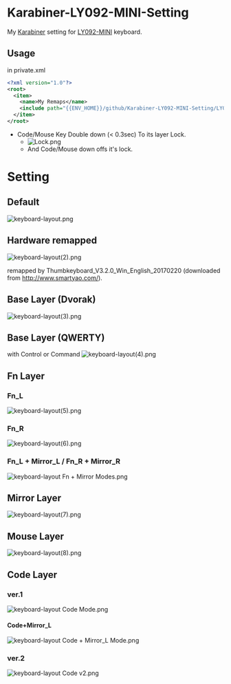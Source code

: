# Karabiner-LY092-MINI-Setting
My [Karabiner](https://pqrs.org/osx/karabiner/index.html.ja) setting for [LY092-MINI](http://www.smartyao.com/page930.html) keyboard.

## Usage
in private.xml
```xml
<?xml version="1.0"?>
<root>
  <item>
    <name>My Remaps</name>
    <include path="{{ENV_HOME}}/github/Karabiner-LY092-MINI-Setting/LY092_MINI_base.xml" />
  </item>
</root>
```

* Code/Mouse Key Double down (&lt; 0.3sec) To its layer Lock.
  * ![Lock.png](https://qiita-image-store.s3.amazonaws.com/0/45805/3af7bc72-2305-d609-68b6-a52e37228be4.png)
  * And Code/Mouse down offs it's lock.

# Setting

## Default
![keyboard-layout.png](https://qiita-image-store.s3.amazonaws.com/0/45805/113a6e3a-d3a0-de35-865f-75b3f7ac22af.png)

## Hardware remapped
![keyboard-layout(2).png](https://qiita-image-store.s3.amazonaws.com/0/45805/085fb6f8-b086-ec2a-8f1b-2f96a56d5ab0.png)

remapped by Thumbkeyboard_V3.2.0_Win_English_20170220 (downloaded from http://www.smartyao.com/).

## Base Layer (Dvorak)
![keyboard-layout(3).png](https://qiita-image-store.s3.amazonaws.com/0/45805/94af0f37-3cb5-8c34-d6da-873f1330fd43.png)

## Base Layer (QWERTY)
with Control or Command
![keyboard-layout(4).png](https://qiita-image-store.s3.amazonaws.com/0/45805/5b42fc17-628c-45df-9179-2dccc32d24f2.png)

## Fn Layer
### Fn_L
![keyboard-layout(5).png](https://qiita-image-store.s3.amazonaws.com/0/45805/aa362a0e-7170-71f5-89ea-b41953b157c9.png)

### Fn_R
![keyboard-layout(6).png](https://qiita-image-store.s3.amazonaws.com/0/45805/b0afe9fe-b39d-d981-a08b-7e1023edf82f.png)

### Fn_L + Mirror_L / Fn_R + Mirror_R
![keyboard-layout Fn + Mirror Modes.png](https://qiita-image-store.s3.amazonaws.com/0/45805/92b20e4b-9f3b-0e7e-278a-6bf156fa229d.png)

## Mirror Layer
![keyboard-layout(7).png](https://qiita-image-store.s3.amazonaws.com/0/45805/611f1bb8-02a0-3de3-cae1-1bfc43b04137.png)

## Mouse Layer
![keyboard-layout(8).png](https://qiita-image-store.s3.amazonaws.com/0/45805/a4449a51-dd91-9663-5e81-ef22bacd18f1.png)

## Code Layer
### ver.1
![keyboard-layout Code Mode.png](https://qiita-image-store.s3.amazonaws.com/0/45805/3c3ab7de-2a24-f7ee-1f3a-022c34255c35.png)

#### Code+Mirror_L
![keyboard-layout Code + Mirror_L Mode.png](https://qiita-image-store.s3.amazonaws.com/0/45805/d647fe16-754d-9abe-fa0a-53858bde6213.png)

### ver.2
![keyboard-layout Code v2.png](https://qiita-image-store.s3.amazonaws.com/0/45805/7cc77980-f9e6-8627-f053-6319cb488f69.png)
